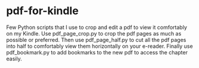 # pdf-for-kindle
Few Python scripts that I use to crop and edit a pdf to view it comfortably on my Kindle.
Use pdf_page_crop.py to crop the pdf pages as much as possible or preferred.
Then use pdf_page_half.py to cut all the pdf pages into half to comfortably view them horizontally on your e-reader.
Finally use pdf_bookmark.py to add bookmarks to the new pdf to access the chapter easily.
